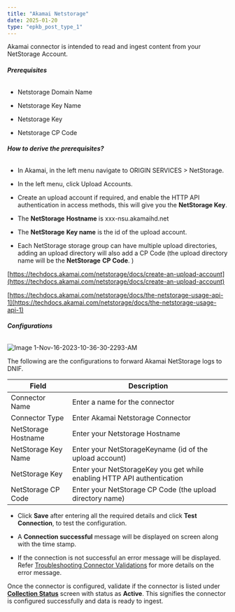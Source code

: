 ```yaml
---
title: "Akamai Netstorage"
date: 2025-01-20
type: "epkb_post_type_1"
---
```


Akamai connector is intended to read and ingest content from your NetStorage Account.

###### **Prerequisites**

- Netstorage Domain Name

- Netstorage Key Name

- Netstorage Key

- Netstorage CP Code

###### **How to derive the prerequisites?**

- In Akamai, in the left menu navigate to ORIGIN SERVICES > NetStorage.

- In the left menu, click Upload Accounts.

- Create an upload account if required, and enable the HTTP API authentication in access methods, this will give you the **NetStorage Key**.

- The **NetStorage** **Hostname** is xxx-nsu.akamaihd.net

- The **NetStorage** **Key name** is the id of the upload account.

- Each NetStorage storage group can have multiple upload directories, adding an upload directory will also add a CP Code (the upload directory name will be the **NetStorage** **CP Code**. )

[https://techdocs.akamai.com/netstorage/docs/create-an-upload-account](https://techdocs.akamai.com/netstorage/docs/create-an-upload-account)

[https://techdocs.akamai.com/netstorage/docs/the-netstorage-usage-api-1](https://techdocs.akamai.com/netstorage/docs/the-netstorage-usage-api-1)

###### **Configurations**

![Image 1-Nov-16-2023-10-36-30-2293-AM](./images/Image%201-Nov-16-2023-10-36-30-2293-AM.jpg)

The following are the configurations to forward Akamai NetStorage logs to DNIF.

| **Field** | **Description** |
| --- | --- |
| Connector Name | Enter a name for the connector |
| Connector Type | Enter Akamai Netstorage Connector |
| NetStorage Hostname | Enter your Netstorage Hostname |
| NetStorage Key Name | Enter your NetStorageKeyname (id of the upload account) |
| NetStorage Key | Enter your NetStorageKey you get while enabling HTTP API authentication |
| NetStorage CP Code | Enter your NetStorage CP Code (the upload directory name) |

- Click **Save** after entering all the required details and click **Test Connection**, to test the configuration.

- A **Connection successful** message will be displayed on screen along with the time stamp.

- If the connection is not successful an error message will be displayed. Refer [Troubleshooting Connector Validations](https://dnif.it/kb/troubleshooting-and-debugging/troubleshooting-connector-validations/) for more details on the error message.

Once the connector is configured, validate if the connector is listed under **[Collection Status](https://dnif.it/kb/operations/collection-status/)** screen with status as **Active**. This signifies the connector is configured successfully and data is ready to ingest.
